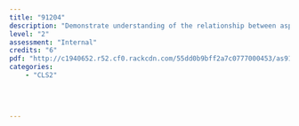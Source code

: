 ```yaml
---
title: "91204"
description: "Demonstrate understanding of the relationship between aspects of the classical world and aspects of other cultures"
level: "2"
assessment: "Internal"
credits: "6"
pdf: "http://c1940652.r52.cf0.rackcdn.com/55dd0b9bff2a7c0777000453/as91204.pdf"
categories:
    - "CLS2"
    
    
    
    
---
```

